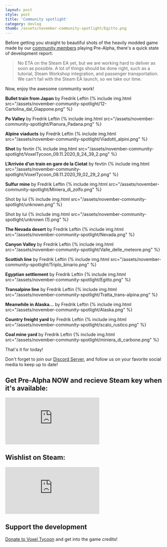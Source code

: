 ```yaml
---
layout: post
style: post
title: 'Community spotlight'
category: devlog
thumb: /assets/november-community-spotlight/Egitto.png
---
```


Before getting you straight to beautiful shots of the heavily modded game made by our [community members](//discord.gg/voxeltycoon) playing Pre-Alpha, there's a quick state of development report:

> No ETA on the Steam EA yet, but we are working hard to deliver as soon as possible. A lot of things should be done right, such as a tutorial, Steam Workshop integration, and passenger transportation. We can't fail with the Steam EA launch, so we take our time.

Now, enjoy the awesome community work!

<b>Bullet train from Japan</b> by Fredrik Leftin
{% include img.html src="/assets/november-community-spotlight/12-Cartolina_dal_Giappone.png" %}

<b>Po Valley</b> by Fredrik Leftin
{% include img.html src="/assets/november-community-spotlight/Pianura_Padana.png" %}

<b>Alpine viaducts</b> by Fredrik Leftin
{% include img.html src="/assets/november-community-spotlight/Viadotti_alpini.png" %}

<b>Shot</b> by fevtin
{% include img.html src="/assets/november-community-spotlight/VoxelTycoon_09.11.2020_9_24_39_2.png" %}

<b>L’Arrivée d’un train en gare de la Ciotat</b> by fevtin
{% include img.html src="/assets/november-community-spotlight/VoxelTycoon_08.11.2020_19_02_29_2.png" %}

<b>Sulfur mine</b> by Fredrik Leftin
{% include img.html src="/assets/november-community-spotlight/Miniera_di_zolfo.png" %}

Shot by lui
{% include img.html src="/assets/november-community-spotlight/unknown.png" %}

Shot by lui
{% include img.html src="/assets/november-community-spotlight/unknown (1).png" %}

<b>The Nevada desert</b> by Fredrik Leftin
{% include img.html src="/assets/november-community-spotlight/Nevada.png" %}

<b>Canyon Valley</b> by Fredrik Leftin
{% include img.html src="/assets/november-community-spotlight/Valle_delle_meteore.png" %}

<b>Scottish line</b> by Fredrik Leftin
{% include img.html src="/assets/november-community-spotlight/Triplo_binario.png" %}

<b>Egyptian settlement</b> by Fredrik Leftin
{% include img.html src="/assets/november-community-spotlight/Egitto.png" %}

<b>Transalpine line</b> by Fredrik Leftin
{% include img.html src="/assets/november-community-spotlight/Tratta_trans-alpina.png" %}

<b>Meanwhile in Alaska...</b> by Fredrik Leftin
{% include img.html src="/assets/november-community-spotlight/Alaska.png" %}

<b>Country freight yard</b> by Fredrik Leftin
{% include img.html src="/assets/november-community-spotlight/scalo_rustico.png" %}

<b>Coal mine yard</b> by Fredrik Leftin
{% include img.html src="/assets/november-community-spotlight/miniera_di_carbone.png" %}

That's it for today!

Don't forget to join our [Discord Server](//discord.gg/voxeltycoon), and follow us on your favorite social media to keep up to date!

## Get Pre-Alpha NOW and recieve Steam key when it's available:

<iframe frameborder="0" src="https://itch.io/embed/434404?linkback=true&amp;border_width=0&amp;bg_color=32A094&amp;fg_color=ffffff&amp;link_color=20ff92&amp;border_color=4bb9ad" class="widget-itchio_dark"></iframe>

## Wishlist on Steam:

<iframe class="widget-steam_modal" src="https://store.steampowered.com/widget/732050/" frameborder="0"></iframe>

## Support the development

[Donate to Voxel Tycoon](https://voxeltycoon.xyz/donate) and get into the game credits!